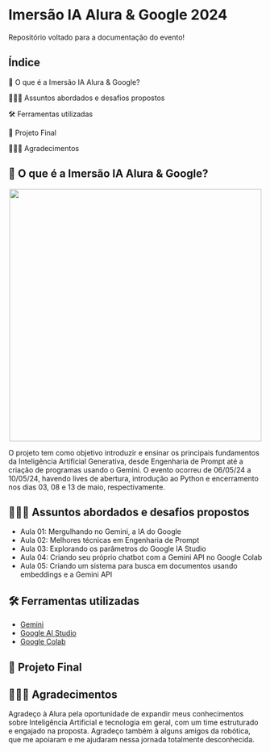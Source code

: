 # Imersão IA Alura & Google 2024
Repositório voltado para a documentação do evento!

## Índice
🤔 O que é a Imersão IA Alura & Google?

👩🏼‍💻 Assuntos abordados e desafios propostos

🛠 Ferramentas utilizadas

🤖 Projeto Final 

🙇🏼‍♀️ Agradecimentos 

   
## 🤔 O que é a Imersão IA Alura & Google?
<p align="center"><img src="./assets/cover.png" width="500"/></p>
O projeto tem como objetivo introduzir e ensinar os principais fundamentos da Inteligência Artificial Generativa, desde Engenharia de Prompt até a criação de programas usando o Gemini. O evento ocorreu de 06/05/24 a 10/05/24, havendo lives de abertura, introdução ao Python e encerramento nos dias 03, 08 e 13 de maio, respectivamente. 


## 👩🏼‍💻 Assuntos abordados e desafios propostos
- Aula 01: Mergulhando no Gemini, a IA do Google
- Aula 02: Melhores técnicas em Engenharia de Prompt
- Aula 03: Explorando os parâmetros do Google IA Studio
- Aula 04: Criando seu próprio chatbot com a Gemini API no Google Colab
- Aula 05: Criando um sistema para busca em documentos usando embeddings e a Gemini API

## 🛠 Ferramentas utilizadas
- [Gemini](https://gemini.google.com/app)
- [Google AI Studio](https://aistudio.google.com)
- [Google Colab](https://colab.google/)
  
## 🤖 Projeto Final 

## 🙇🏼‍♀️ Agradecimentos 
Agradeço à Alura pela oportunidade de expandir meus conhecimentos sobre Inteligência Artificial e tecnologia em geral, com um time estruturado e engajado na proposta. Agradeço também à alguns amigos da robótica, que me apoiaram e me ajudaram nessa jornada totalmente desconhecida.


